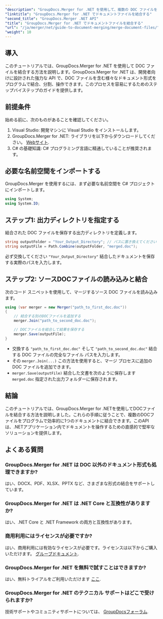 ```yaml
---
"description": "GroupDocs.Merger for .NET を使用して、複数の DOC ファイルを 1 つのドキュメントにシームレスに結合する方法を学びましょう。この包括的なチュートリアルでは、前提条件、コードスニペット、FAQ を網羅し、分かりやすく段階的に解説します。"
"linktitle": "GroupDocs.Merger for .NET でドキュメントファイルを結合する"
"second_title": "GroupDocs.Merger .NET API"
"title": "GroupDocs.Merger for .NET でドキュメントファイルを結合する"
"url": "/ja/merger/net/guide-to-document-merging/merge-document-files/"
"weight": 10
---
```


## 導入

このチュートリアルでは、GroupDocs.Merger for .NET を使用して DOC ファイルを結合する方法を説明します。GroupDocs.Merger for .NET は、開発者向けに設計された強力な API で、DOC ファイルを含む様々なドキュメント形式をプログラムで結合、分割、操作できます。このプロセスを容易にするためのステップバイステップのガイドを提供します。

## 前提条件

始める前に、次のものがあることを確認してください。

1. Visual Studio: 開発マシンに Visual Studio をインストールします。
2. GroupDocs.Merger for .NET: ライブラリを以下からダウンロードしてください。 [Webサイト](https://releases。groupdocs.com/merger/net/).
3. C# の基礎知識: C# プログラミング言語に精通していることが推奨されます。

## 必要な名前空間をインポートする

GroupDocs.Merger を使用するには、まず必要な名前空間を C# プロジェクトにインポートします。

```csharp
using System;
using System.IO;
```

## ステップ1: 出力ディレクトリを指定する

結合された DOC ファイルを保存する出力ディレクトリを定義します。

```csharp
string outputFolder = "Your_Output_Directory"; // パスに置き換えてください
string outputFile = Path.Combine(outputFolder, "merged.doc");
```

必ず交換してください `"Your_Output_Directory"` 結合したドキュメントを保存する実際のパスを入力します。

## ステップ2: ソースDOCファイルの読み込みと結合

次のコード スニペットを使用して、マージするソース DOC ファイルを読み込みます。

```csharp
using (var merger = new Merger("path_to_first_doc.doc"))
{
    // 結合する別のDOCファイルを追加する
    merger.Join("path_to_second_doc.doc");

    // DOCファイルを結合して結果を保存する
    merger.Save(outputFile);
}
```


- 交換する `"path_to_first_doc.doc"` そして `"path_to_second_doc.doc"` 結合する DOC ファイルの完全なファイル パスを入力します。
- その `merger.Join(...)` この方法を使用すると、マージ プロセスに追加の DOC ファイルを追加できます。
- `merger.Save(outputFile)` 結合した文書を次のように保存します `merged.doc` 指定された出力フォルダーに保存されます。

## 結論

このチュートリアルでは、GroupDocs.Merger for .NETを使用してDOCファイルを結合する方法を説明しました。これらの手順に従うことで、複数のDOCファイルをプログラムで効率的に1つのドキュメントに結合できます。このAPIは、.NETアプリケーション内でドキュメントを操作するための直感的で堅牢なソリューションを提供します。

## よくある質問

### GroupDocs.Merger for .NET は DOC 以外のドキュメント形式も処理できますか?

はい、DOCX、PDF、XLSX、PPTX など、さまざまな形式の結合をサポートしています。

### GroupDocs.Merger for .NET は .NET Core と互換性がありますか?

はい、.NET Core と .NET Framework の両方と互換性があります。

### 商用利用にはライセンスが必要ですか?

はい、商用利用には有効なライセンスが必要です。ライセンスは以下からご購入いただけます。 [グループドキュメント](https://purchase。groupdocs.com/buy).

### GroupDocs.Merger for .NET を無料で試すことはできますか?

はい、無料トライアルをご利用いただけます [ここ](https://releases。groupdocs.com/).

### GroupDocs.Merger for .NET のテクニカル サポートはどこで受けられますか?

技術サポートやコミュニティサポートについては、 [GroupDocsフォーラム](https://forum。groupdocs.com/c/merger/32).